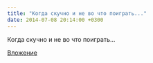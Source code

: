 ```yaml
---
title: "Когда скучно и не во что поиграть..."
date: 2014-07-08 20:14:00 +0300
---
```


Когда скучно и не во что поиграть...

[Вложение](/assets/vk_photos/3/v_WAPmqPPHo.jpg)
